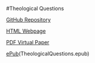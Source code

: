 #Theological Questions

[GitHub Repository](https://github.com/thanneken/TheologicalQuestions/)

[HTML Webpage](derivatives/TheologicalQuestions.html)

[PDF Virtual Paper](derivatives/TheologicalQuestions.pdf)

[ePub](derivatives)(TheologicalQuestions.epub)
